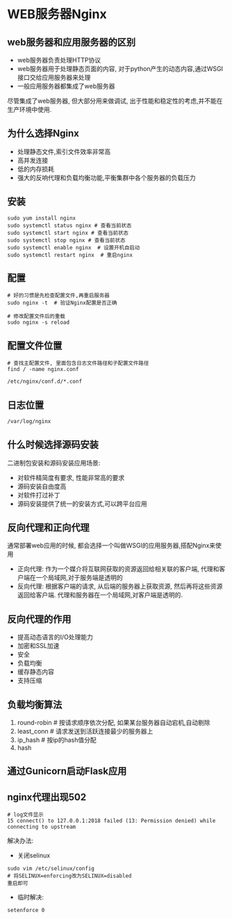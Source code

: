# WEB服务器Nginx

## web服务器和应用服务器的区别
- web服务器负责处理HTTP协议
- web服务器用于处理静态页面的内容, 对于python产生的动态内容,通过WSGI接口交给应用服务器来处理
- 一般应用服务器都集成了web服务器

尽管集成了web服务器, 但大部分用来做调试, 出于性能和稳定性的考虑,并不能在生产环境中使用.

## 为什么选择Nginx
- 处理静态文件,索引文件效率非常高
- 高并发连接
- 低的内存损耗
- 强大的反响代理和负载均衡功能,平衡集群中各个服务器的负载压力


## 安装
```
sudo yum install nginx
sudo systemctl status nginx # 查看当前状态
sudo systemctl start nginx # 查看当前状态
sudo systemctl stop nginx # 查看当前状态
sudo systemctl enable nginx  # 设置开机自启动
sudo systemctl restart nginx  # 重启nginx
```

## 配置
```
# 好的习惯是先检查配置文件,再重启服务器
sudo nginx -t  # 验证Nginx配置是否正确

# 修改配置文件后的重载
sudo nginx -s reload
```

## 配置文件位置
```
# 查找主配置文件, 里面包含日志文件路径和子配置文件路径
find / -name nginx.conf
```

```bash
/etc/nginx/conf.d/*.conf
```

## 日志位置
```bash
/var/log/nginx
```

## 什么时候选择源码安装
二进制包安装和源码安装应用场景: 
- 对软件精简度有要求, 性能非常高的要求
- 源码安装自由度高
- 对软件打过补丁
- 源码安装提供了统一的安装方式,可以跨平台应用


## 反向代理和正向代理
通常部署web应用的时候, 都会选择一个叫做WSGI的应用服务器,搭配Nginx来使用
- 正向代理: 作为一个媒介将互联网获取的资源返回给相关联的客户端, 代理和客户端在一个局域网,对于服务端是透明的
- 反向代理: 根据客户端的请求, 从后端的服务器上获取资源, 然后再将这些资源返回给客户端. 代理和服务器在一个局域网,对客户端是透明的.

## 反向代理的作用
- 提高动态语言的I/O处理能力
- 加密和SSL加速
- 安全
- 负载均衡
- 缓存静态内容
- 支持压缩

## 负载均衡算法
1. round-robin  # 按请求顺序依次分配, 如果某台服务器自动宕机,自动剔除
2. least_conn  # 请求发送到活跃连接最少的服务器上
3. ip_hash  # 按ip的hash值分配
4. hash


## 通过Gunicorn启动Flask应用

## nginx代理出现502 
```
# log文件显示
15 connect() to 127.0.0.1:2018 failed (13: Permission denied) while connecting to upstream
```
解决办法: 
- 关闭selinux
```
sudo vim /etc/selinux/config
# 将SELINUX=enforcing改为SELINUX=disabled
重启即可
```
- 临时解决: 
```
setenforce 0
```